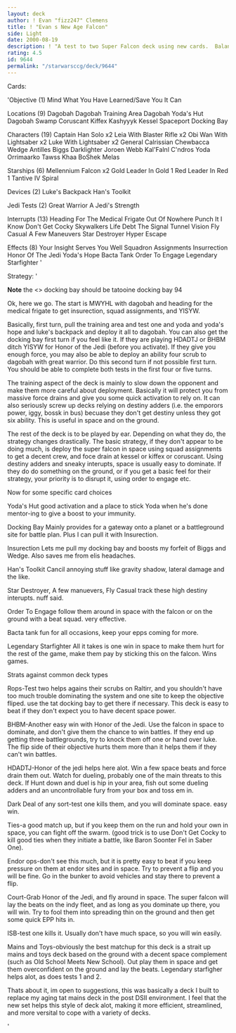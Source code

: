 ```yaml
---
layout: deck
author: ! Evan "fizz247" Clemens
title: ! "Evan s New Age Falcon"
side: Light
date: 2000-08-19
description: ! "A test to two Super Falcon deck using new cards.  Balanced and powerful, this deck focuses on space drains and battles to win."
rating: 4.5
id: 9644
permalink: "/starwarsccg/deck/9644"
---
```

Cards: 

'Objective (1)
Mind What You Have Learned/Save You It Can

Locations (9)
Dagobah
Dagobah Training Area
Dagobah Yoda's Hut
Dagobah Swamp
Coruscant
Kiffex
Kashyyyk
Kessel
Spaceport Docking Bay

Characters (19)
Captain Han Solo x2
Leia With Blaster Rifle x2
Obi Wan With Lightsaber x2
Luke With Lightsaber x2
General Calrissian
Chewbacca
Wedge Antilles
Biggs Darklighter
Joroen Webb
Kal'Falnl C'ndros
Yoda
Orrimaarko
Tawss Khaa
BoShek
Melas

Starships (6)
Mellennium Falcon x2
Gold Leader In Gold 1
Red Leader In Red 1
Tantive IV
Spiral

Devices (2)
Luke's Backpack
Han's Toolkit

Jedi Tests (2)
Great Warrior
A Jedi's Strength

Interrupts (13)
Heading For The Medical Frigate
Out Of Nowhere
Punch It
I Know
Don't Get Cocky
Skywalkers
Life Debt
The Signal
Tunnel Vision
Fly Casual
A Few Maneuvers
Star Destroyer
Hyper Escape

Effects (8)
Your Insight Serves You Well
Squadron Assignments
Insurrection
Honor Of The Jedi
Yoda's Hope
Bacta Tank
Order To Engage
Legendary Starfighter
'

Strategy: '

****Note**** the <> docking bay should be tatooine docking bay 94

Ok, here we go.  The start is MWYHL with dagobah and heading for the medical frigate to get insurection, squad assignments, and YISYW.

Basically, first turn, pull the training area and test one and yoda and yoda's hope and luke's backpack and deploy it all to dagobah.  You can also get the docking bay first turn if you feel like it.  If they are playing HDADTJ or BHBM ditch YISYW for Honor of the Jedi (before you activate).	If they give you enough force, you may also be able to deploy an ability four scrub to dagobah with great warrior.  Do this second turn if not possible first turn.  You should be able to complete both tests in the first four or five turns.

The training aspect of the deck is mainly to slow down the opponent and make them more careful about deployment.  Basically it will protect you from massive force drains and give you some quick activation to rely on. It can also seriously screw up decks relying on destiny adders (i.e. the emporors power, iggy, bossk in bus) becuase they don't get destiny unless they got six ability.  This is useful in space and on the ground.

The rest of the deck is to be played by ear.  Depending on what they do, the strategy changes drastically.  The basic strategy, if they don't appear to be doing much, is deploy the super falcon in space using squad assignments to get a decent crew, and foce drain at kessel or kiffex or coruscant.  Using destiny adders and sneaky interupts, space is usually easy to dominate.  If they do do something on the ground, or if you get a basic feel for their strategy, your priority is to disrupt it, using order to engage etc.

Now for some specific card choices

Yoda's Hut good activation and a place to stick Yoda when he's done mentor-ing to give a boost to your immunity.

Docking Bay Mainly provides for a gateway onto a planet or a battleground site for battle plan.  Plus I can pull it with Insurection.

Insurection  Lets me pull my docking bay and boosts my forfeit of Biggs and Wedge.  Also saves me from elis headaches.

Han's Toolkit  Cancil annoying stuff like gravity shadow, lateral damage and the like.

Star Destroyer, A few manuevers, Fly Casual track these high destiny interupts.  nuff said.

Order To Engage  follow them around in space with the falcon or on the ground with a beat squad.  very effective.

Bacta tank fun for all occasions, keep your epps coming for more.

Legendary Starfighter All it takes is one win in space to make them hurt for the rest of the game, make them pay by sticking this on the falcon.  Wins games.

Strats against common deck types

Rops-Test two helps agains their scrubs on Raltirr, and you shouldn't have too much trouble dominating the system and one site to keep the objective fliped.  use the tat docking bay to get there if necessary.  This deck is easy to beat if they don't expect you to have decent space power.

BHBM-Another easy win with Honor of the Jedi.  Use the falcon in space to dominate, and don't give them the chance to win battles.  If they end up getting three battlegrounds, try to knock them off one or hand over luke.  The flip side of their objective hurts them more than it helps them if they can't win battles.

HDADTJ-Honor of the jedi helps here alot.  Win a few space beats and force drain them out.  Watch for dueling, probably one of the main threats to this deck.  If Hunt down and duel is hip in your area, fish out some dueling adders and an uncontrollable fury from your box and toss em in.

Dark Deal of any sort-test one kills them, and you will dominate space.  easy win.

Ties-a good match up, but if you keep them on the run and hold your own in space, you can fight off the swarm.	(good trick is to use Don't Get Cocky to kill good ties when they initiate a battle, like Baron Soonter Fel in Saber One).

Endor ops-don't see this much, but it is pretty easy to beat if you keep pressure on them at endor sites and in space.  Try to prevent a flip and you will be fine.  Go in the bunker to avoid vehicles and stay there to prevent a flip.

Court-Grab Honor of the Jedi, and fly around in space.	The super falcon will lay the beats on the indy fleet, and as long as you dominate up there, you will win.  Try to fool them into spreading thin on the ground and then get some quick EPP hits in.

ISB-test one kills it.	Usually don't have much space, so you will win easily.

Mains and Toys-obviously the best matchup for this deck is a strait up mains and toys deck based on the ground with a decent space complement (such as Old School Meets New School).  Out play them in space and get them overconfident on the ground and lay the beats.  Legendary starfigher helps alot, as does tests 1 and 2.

Thats about it, im open to suggestions, this was basically a deck I built to replace my aging tat mains deck in the post DSII environment.  I feel that the new set helps this style of deck alot, making it more efficient, streamlined, and more versital to cope with a variety of decks.

'
